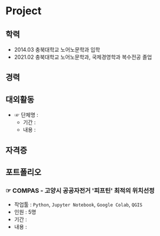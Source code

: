 # Project

## 학력
- 2014.03 충북대학교 노어노문학과 입학
- 2021.02 충북대학교 노어노문학과, 국제경영학과 복수전공 졸업

## 경력

## 대외활동
- ☞ 단체명 :
  - 기간 :
  - 내용 :
## 자격증

## 포트폴리오
### ☞ COMPAS - 고양시 공공자전거 '피프틴' 최적의 위치선정
- 작업툴 : `Python`, `Jupyter Notebook`, `Google Colab`, `QGIS`
- 인원 : 5명
- 기간 : 
- 내용 : 
